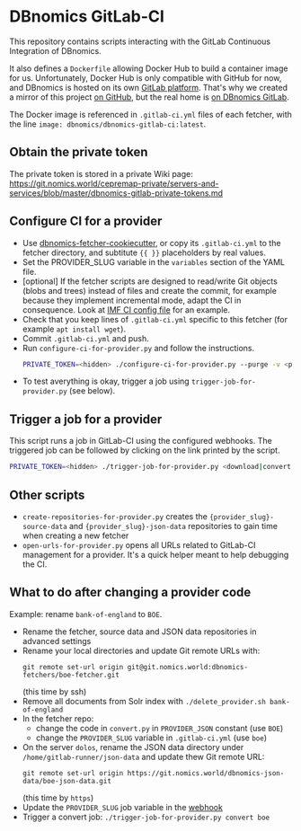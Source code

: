 # DBnomics GitLab-CI

This repository contains scripts interacting with the GitLab Continuous Integration of DBnomics.

It also defines a `Dockerfile` allowing Docker Hub to build a container image for us.
Unfortunately, Docker Hub is only compatible with GitHub for now, and DBnomics is hosted on its own [GitLab platform](https://git.nomics.world/). That's why we created a mirror of this project [on GitHub](https://github.com/dbnomics/dbnomics-gitlab-ci), but the real home is [on DBnomics GitLab](https://git.nomics.world/dbnomics/dbnomics-gitlab-ci).

The Docker image is referenced in `.gitlab-ci.yml` files of each fetcher, with the line `image: dbnomics/dbnomics-gitlab-ci:latest`.

## Obtain the private token

The private token is stored in a private Wiki page: https://git.nomics.world/cepremap-private/servers-and-services/blob/master/dbnomics-gitlab-private-tokens.md

## Configure CI for a provider

- Use [dbnomics-fetcher-cookiecutter](https://git.nomics.world/dbnomics/dbnomics-fetcher-cookiecutter), or copy its `.gitlab-ci.yml` to the fetcher directory, and subtitute `{{ }}` placeholders by real values.
- Set the PROVIDER_SLUG variable in the `variables` section of the YAML file.
- [optional] If the fetcher scripts are designed to read/write Git objects (blobs and trees) instead of files and create the commit, for example because they implement incremental mode, adapt the CI in consequence. Look at [IMF CI config file](https://git.nomics.world/dbnomics-fetchers/imf-fetcher/blob/master/.gitlab-ci.yml) for an example.
- Check that you keep lines of `.gitlab-ci.yml` specific to this fetcher (for example `apt install wget`).
- Commit `.gitlab-ci.yml` and push.
- Run `configure-ci-for-provider.py` and follow the instructions.
    ```sh
    PRIVATE_TOKEN=<hidden> ./configure-ci-for-provider.py --purge -v <provider_slug>
    ```
- To test averything is okay, trigger a job using `trigger-job-for-provider.py` (see below).

## Trigger a job for a provider

This script runs a job in GitLab-CI using the configured webhooks. The triggered job can be followed by clicking on the link printed by the script.

```sh
PRIVATE_TOKEN=<hidden> ./trigger-job-for-provider.py <download|convert|index> <provider_slug>
```

## Other scripts

- `create-repositories-for-provider.py` creates the `{provider_slug}-source-data` and `{provider_slug}-json-data` repositories to gain time when creating a new fetcher
- `open-urls-for-provider.py` opens all URLs related to GitLab-CI management for a provider. It's a quick helper meant to help debugging the CI.

## What to do after changing a provider code

Example: rename `bank-of-england` to `BOE`.

- Rename the fetcher, source data and JSON data repositories in advanced settings
- Rename your local directories and update Git remote URLs with:
  ```
  git remote set-url origin git@git.nomics.world:dbnomics-fetchers/boe-fetcher.git
  ```
  (this time by ssh)
- Remove all documents from Solr index with `./delete_provider.sh bank-of-england`
- In the fetcher repo:
  - change the code in `convert.py` in `PROVIDER_JSON` constant (use `BOE`)
  - change the `PROVIDER_SLUG` variable in `.gitlab-ci.yml` (use `boe`)
- On the server `dolos`, rename the JSON data directory under `/home/gitlab-runner/json-data` and update thew Git remote URL:
  ```
  git remote set-url origin https://git.nomics.world/dbnomics-json-data/boe-json-data.git
  ```
  (this time by `https`)
- Update the `PROVIDER_SLUG` job variable in the [webhook](https://git.nomics.world/dbnomics-json-data/boe-json-data/settings/integrations)
- Trigger a convert job: `./trigger-job-for-provider.py convert boe`
